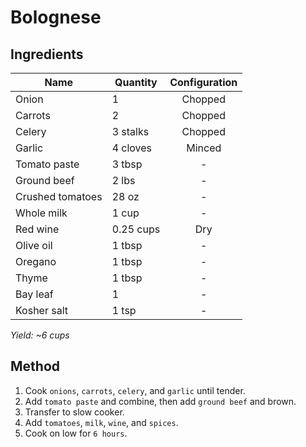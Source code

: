 # Bolognese

## Ingredients

| Name             | Quantity  | Configuration |
| ---------------- | --------- | :-----------: |
| Onion            | 1         |    Chopped    |
| Carrots          | 2         |    Chopped    |
| Celery           | 3 stalks  |    Chopped    |
| Garlic           | 4 cloves  |    Minced     |
| Tomato paste     | 3 tbsp    |       -       |
| Ground beef      | 2 lbs     |       -       |
| Crushed tomatoes | 28 oz     |       -       |
| Whole milk       | 1 cup     |       -       |
| Red wine         | 0.25 cups |      Dry      |
| Olive oil        | 1 tbsp    |       -       |
| Oregano          | 1 tbsp    |       -       |
| Thyme            | 1 tbsp    |       -       |
| Bay leaf         | 1         |       -       |
| Kosher salt      | 1 tsp     |       -       |

_Yield: ~6 cups_

## Method

1. Cook `onions`, `carrots`, `celery`, and `garlic` until tender.
1. Add `tomato paste` and combine, then add `ground beef` and brown.
1. Transfer to slow cooker.
1. Add `tomatoes`, `milk`, `wine`, and `spices`.
1. Cook on low for `6 hours`.
